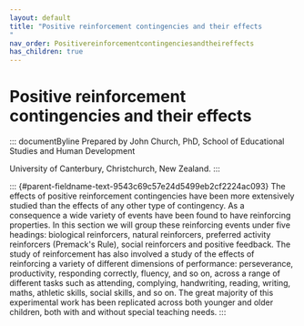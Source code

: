 ```yaml
---
layout: default
title: "Positive reinforcement contingencies and their effects 
"
nav_order: Positivereinforcementcontingenciesandtheireffects
has_children: true
---
```

# Positive reinforcement contingencies and their effects 


::: documentByline
Prepared by John Church, PhD, School of Educational Studies and Human
Development

University of Canterbury, Christchurch, New Zealand.
:::

::: {#parent-fieldname-text-9543c69c57e24d5499eb2cf2224ac093}
The effects of positive reinforcement contingencies have been more
extensively studied than the effects of any other type of contingency.
As a consequence a wide variety of events have been found to have
reinforcing properties. In this section we will group these reinforcing
events under five headings: biological reinforcers, natural reinforcers,
preferred activity reinforcers (Premack's Rule), social reinforcers and
positive feedback. The study of reinforcement has also involved a study
of the effects of reinforcing a variety of different dimensions of
performance: perseverance, productivity, responding correctly, fluency,
and so on, across a range of different tasks such as attending,
complying, handwriting, reading, writing, maths, athletic skills, social
skills, and so on. The great majority of this experimental work has been
replicated across both younger and older children, both with and without
special teaching needs.
:::
